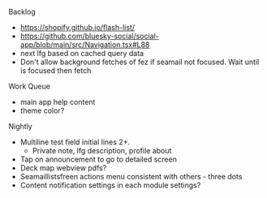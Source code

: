 Backlog
* https://shopify.github.io/flash-list/
* https://github.com/bluesky-social/social-app/blob/main/src/Navigation.tsx#L88
* next lfg based on cached query data
* Don't allow background fetches of fez if seamail not focused. Wait until is focused then fetch

Work Queue
* main app help content
* theme color?

Nightly
* Multiline test field initial lines 2+. 
  * Private note, lfg description, profile about
* Tap on announcement to go to detailed screen
* Deck map webview pdfs?
* Seamaillistsfreen actions menu consistent with others - three dots
* Content notification settings in each module settings?
